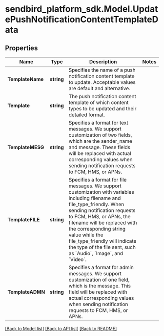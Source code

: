 
# sendbird_platform_sdk.Model.UpdatePushNotificationContentTemplateData

## Properties

Name | Type | Description | Notes
------------ | ------------- | ------------- | -------------
**TemplateName** | **string** | Specifies the name of a push notification content template to update. Acceptable values are default and alternative. | 
**Template** | **string** | The push notification content template of which content types to be updated and their detailed format. | 
**TemplateMESG** | **string** | Specifies a format for text messages. We support customization of two fields, which are the sender_name and message. These fields will be replaced with actual corresponding values when sending notification requests to FCM, HMS, or APNs. | 
**TemplateFILE** | **string** | Specifies a format for file messages. We support customization with variables including filename and file_type_friendly. When sending notification requests to FCM, HMS, or APNs, the filename will be replaced with the corresponding string value while the file_type_friendly will indicate the type of the file sent, such as &#x60;Audio&#x60;, &#x60;Image&#x60;, and &#x60;Video&#x60;. | 
**TemplateADMN** | **string** | Specifies a format for admin messages. We support customization of one field, which is the message. This field will be replaced with actual corresponding values when sending notification requests to FCM, HMS, or APNs. | 

[[Back to Model list]](../README.md#documentation-for-models)
[[Back to API list]](../README.md#documentation-for-api-endpoints)
[[Back to README]](../README.md)

